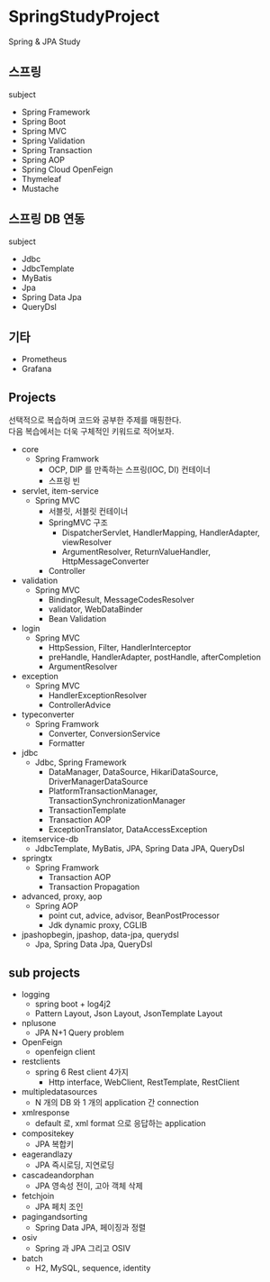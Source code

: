 # SpringStudyProject
  
Spring & JPA Study

## 스프링
  
subject  
- Spring Framework
- Spring Boot
- Spring MVC
- Spring Validation
- Spring Transaction
- Spring AOP
- Spring Cloud OpenFeign
- Thymeleaf
- Mustache


## 스프링 DB 연동
  
subject  
- Jdbc
- JdbcTemplate
- MyBatis
- Jpa
- Spring Data Jpa
- QueryDsl


## 기타
  
- Prometheus
- Grafana


## Projects
선택적으로 복습하며 코드와 공부한 주제를 매핑한다.  
다음 복습에서는 더욱 구체적인 키워드로 적어보자.  
  
- core
  - Spring Framwork
    - OCP, DIP 를 만족하는 스프링(IOC, DI) 컨테이너
    - 스프링 빈
- servlet, item-service
  - Spring MVC
    - 서블릿, 서블릿 컨테이너
    - SpringMVC 구조
      - DispatcherServlet, HandlerMapping, HandlerAdapter, viewResolver
      - ArgumentResolver, ReturnValueHandler, HttpMessageConverter
    - Controller
- validation
  - Spring MVC
    - BindingResult, MessageCodesResolver
    - validator, WebDataBinder
    - Bean Validation
- login
  - Spring MVC
    - HttpSession, Filter, HandlerInterceptor
    - preHandle, HandlerAdapter, postHandle, afterCompletion
    - ArgumentResolver
- exception
  - Spring MVC
    - HandlerExceptionResolver
    - ControllerAdvice
- typeconverter
  - Spring Framwork
    - Converter, ConversionService
    - Formatter
- jdbc
  - Jdbc, Spring Framework
    - DataManager, DataSource, HikariDataSource, DriverManagerDataSource
    - PlatformTransactionManager, TransactionSynchronizationManager
    - TransactionTemplate
    - Transaction AOP
    - ExceptionTranslator, DataAccessException
- itemservice-db
  - JdbcTemplate, MyBatis, JPA, Spring Data JPA, QueryDsl
- springtx
  - Spring Framwork
    - Transaction AOP
    - Transaction Propagation
- advanced, proxy, aop
  - Spring AOP
    - point cut, advice, advisor, BeanPostProcessor
    - Jdk dynamic proxy, CGLIB
- jpashopbegin, jpashop, data-jpa, querydsl
  - Jpa, Spring Data Jpa, QueryDsl

## sub projects
- logging
  - spring boot + log4j2
  - Pattern Layout, Json Layout, JsonTemplate Layout
- nplusone
  - JPA N+1 Query problem
- OpenFeign
  - openfeign client
- restclients
  - spring 6 Rest client 4가지
    - Http interface, WebClient, RestTemplate, RestClient
- multipledatasources
  - N 개의 DB 와 1 개의 application 간 connection
- xmlresponse
  - default 로, xml format 으로 응답하는 application
- compositekey
  - JPA 복합키
- eagerandlazy
  - JPA 즉시로딩, 지연로딩
- cascadeandorphan
  - JPA 영속성 전이, 고아 객체 삭제
- fetchjoin
  - JPA 페치 조인
- pagingandsorting
  - Spring Data JPA, 페이징과 정렬
- osiv
  - Spring 과 JPA 그리고 OSIV
- batch
  - H2, MySQL, sequence, identity
